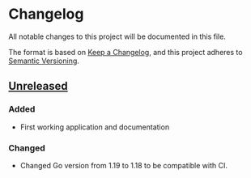 # Changelog

All notable changes to this project will be documented in this file.

The format is based on [Keep a Changelog](https://keepachangelog.com/en/1.0.0/),
and this project adheres to [Semantic Versioning](https://semver.org/spec/v2.0.0.html).

## [Unreleased]

### Added

- First working application and documentation

### Changed

- Changed Go version from 1.19 to 1.18 to be compatible with CI.

[Unreleased]: https://github.com/giantswarm/cloud-carbon/tree/main
